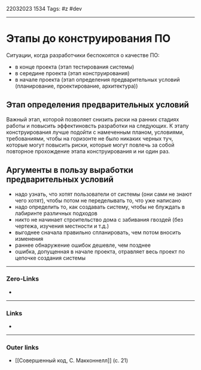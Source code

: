 22032023 1534
Tags: #z #dev

---
# Этапы до конструирования ПО

Ситуации, когда разработчики беспокоятся о качестве ПО:
- в конце проекта (этап тестирования системы)
- в середине проекта (этап конструирования)
- в начале проекта (этап определения предварительных условий (планирование, проектирование, архитектура))

## Этап определения предварительных условий

Важный этап, которой позволяет снизить риски на ранних стадиях работы и повысить эффектиновсть разработки на следующих. К этапу конструирования лучше подойти с намеченным планом, условиями, требованиями, чтобы на горизонте не было никаких черных туч, которые могут повысить риски, которые могут повлечь за собой повторное прохождение этапа конструирования и ни один раз.

## Аргументы в пользу выработки предварительных условий

- надо узнать, что хотят пользователи от системы (они сами не знают чего хотят), чтобы потом не переделывать то, что уже написано
- надо определить то, как создавать систему, чтобы не блуждать в лабиринте различных подходов
- никто не начинает строительство дома с забивания гвоздей (без чертежа, изучения местности и т.д.)
- выгоднее сначала правильно спланировать, чем потом вносить изменения
- раннее обнаружение ошибок дешевле, чем позднее
- ошибка, допущенная в начале проекта, отравляет весь проект по цепочке создания системы


---
### Zero-Links
- 

---
### Links
- 

---
### Outer links
- [[Совершенный код, С. Макконнелл]] (с. 21)